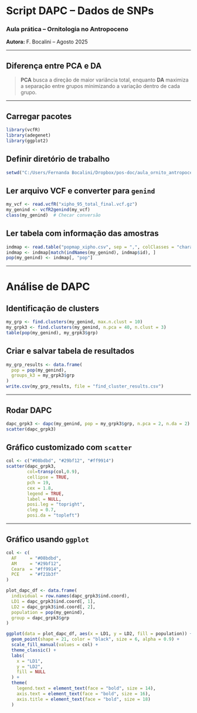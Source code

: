 # Script DAPC – Dados de SNPs
### Aula prática – Ornitologia no Antropoceno  
**Autora:** F. Bocalini – Agosto 2025

---

## Diferença entre PCA e DA
> **PCA** busca a direção de maior variância total, enquanto **DA** maximiza a separação entre grupos minimizando a variação dentro de cada grupo.

---

## Carregar pacotes
```r
library(vcfR)
library(adegenet)
library(ggplot2)
```

## Definir diretório de trabalho
```r
setwd("C:/Users/Fernanda Bocalini/Dropbox/pos-doc/aula_ornito_antropoceno/aula_pratica/DAPC")
```

## Ler arquivo VCF e converter para `genind`
```r
my_vcf <- read.vcfR("xipho_95_total_final.vcf.gz")
my_genind <- vcfR2genind(my_vcf)
class(my_genind)  # Checar conversão
```

## Ler tabela com informação das amostras
```r
indmap <- read.table("popmap_xipho.csv", sep = ",", colClasses = "character", header = TRUE)
indmap <- indmap[match(indNames(my_genind), indmap$id), ]
pop(my_genind) <- indmap[, "pop"]
```

---

# Análise de DAPC

## Identificação de clusters
```r
my_grp <- find.clusters(my_genind, max.n.clust = 10)
my_grpk3 <- find.clusters(my_genind, n.pca = 40, n.clust = 3)
table(pop(my_genind), my_grpk3$grp)
```

## Criar e salvar tabela de resultados
```r
my_grp_results <- data.frame(
  pop = pop(my_genind),
  groups_k3 = my_grpk3$grp
)
write.csv(my_grp_results, file = "find_cluster_results.csv")
```

---

## Rodar DAPC
```r
dapc_grpk3 <- dapc(my_genind, pop = my_grpk3$grp, n.pca = 2, n.da = 2)
scatter(dapc_grpk3)
```

## Gráfico customizado com `scatter`
```r
col <- c("#08bdbd", "#29bf12", "#ff9914")
scatter(dapc_grpk3, 
        col=transp(col,0.9), 
        cellipse = TRUE,  
        pch = 19, 
        cex = 1.8, 
        legend = TRUE, 
        label = NULL, 
        posi.leg = "topright", 
        cleg = 0.7, 
        posi.da = "topleft")
```

---

## Gráfico usando `ggplot`
```r
col <- c(
  AF     = "#08bdbd", 
  AM     = "#29bf12", 
  Ceara  = "#ff9914", 
  PCE    = "#f21b3f"
)

plot_dapc_df <- data.frame(
  individual = row.names(dapc_grpk3$ind.coord),
  LD1 = dapc_grpk3$ind.coord[, 1],
  LD2 = dapc_grpk3$ind.coord[, 2],
  population = pop(my_genind),
  group = dapc_grpk3$grp
)

ggplot(data = plot_dapc_df, aes(x = LD1, y = LD2, fill = population)) +
  geom_point(shape = 21, color = "black", size = 6, alpha = 0.9) +
  scale_fill_manual(values = col) +
  theme_classic() +
  labs(
    x = "LD1",
    y = "LD2",
    fill = NULL
  ) +
  theme(
    legend.text = element_text(face = "bold", size = 14),
    axis.text = element_text(face = "bold", size = 16),
    axis.title = element_text(face = "bold", size = 18)
  )
```
